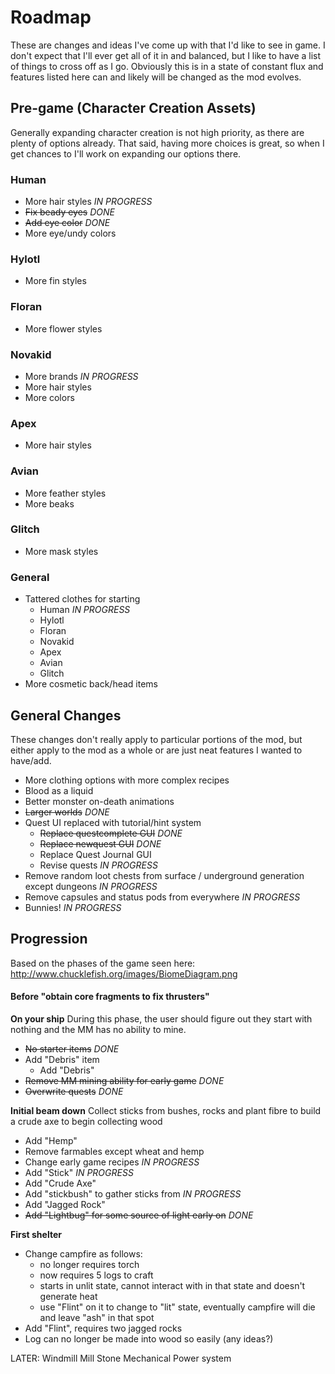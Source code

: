 # Roadmap

These are changes and ideas I've come up with that I'd like to see in game. I don't expect that I'll ever get all of it in and balanced, but I like to have a list of things to cross off as I go. Obviously this is in a state of constant flux and features listed here can and likely will be changed as the mod evolves.


## Pre-game (Character Creation Assets)

Generally expanding character creation is not high priority, as there are plenty of options already. That said, having more choices is great, so when I get chances to I'll work on expanding our options there.

### Human
- More hair styles *IN PROGRESS*
- ~~Fix beady eyes~~ *DONE*
- ~~Add eye color~~ *DONE*
- More eye/undy colors

### Hylotl
- More fin styles

### Floran
- More flower styles

### Novakid
- More brands *IN PROGRESS*
- More hair styles
- More colors

### Apex
- More hair styles

### Avian
- More feather styles
- More beaks

### Glitch
- More mask styles

### General
- Tattered clothes for starting
  - Human *IN PROGRESS*
  - Hylotl
  - Floran
  - Novakid
  - Apex
  - Avian
  - Glitch
- More cosmetic back/head items


## General Changes

These changes don't really apply to particular portions of the mod, but either apply to the mod as a whole or are just neat features I wanted to have/add.

- More clothing options with more complex recipes
- Blood as a liquid
- Better monster on-death animations
- ~~Larger worlds~~ *DONE*
- Quest UI replaced with tutorial/hint system 
  - ~~Replace questcomplete GUI~~ *DONE*
  - ~~Replace newquest GUI~~ *DONE*
  - Replace Quest Journal GUI
  - Revise quests *IN PROGRESS*
- Remove random loot chests from surface / underground generation except dungeons *IN PROGRESS*
- Remove capsules and status pods from everywhere *IN PROGRESS*
- Bunnies! *IN PROGRESS*

## Progression

Based on the phases of the game seen here: http://www.chucklefish.org/images/BiomeDiagram.png

#### Before "obtain core fragments to fix thrusters"

**On your ship**
During this phase, the user should figure out they start with nothing and the MM has no ability to mine.

- ~~No starter items~~ *DONE*
- Add "Debris" item
  - Add "Debris"
- ~~Remove MM mining ability for early game~~ *DONE*
- ~~Overwrite quests~~ *DONE*

**Initial beam down**
Collect sticks from bushes, rocks and plant fibre to build a crude axe to begin collecting wood

- Add "Hemp"
- Remove farmables except wheat and hemp
- Change early game recipes *IN PROGRESS*
- Add "Stick" *IN PROGRESS*
- Add "Crude Axe"
- Add "stickbush" to gather sticks from *IN PROGRESS*
- Add "Jagged Rock"
- ~~Add "Lightbug" for some source of light early on~~ *DONE*

**First shelter**
- Change campfire as follows:
  - no longer requires torch
  - now requires 5 logs to craft
  - starts in unlit state, cannot interact with in that state and doesn't generate heat
  - use "Flint" on it to change to "lit" state, eventually campfire will die and leave "ash" in that spot
- Add "Flint", requires two jagged rocks
- Log can no longer be made into wood so easily (any ideas?)

LATER:
Windmill
Mill Stone
Mechanical Power system





